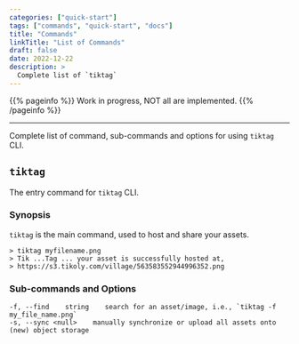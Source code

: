 ```yaml
---
categories: ["quick-start"]
tags: ["commands", "quick-start", "docs"]
title: "Commands"
linkTitle: "List of Commands"
draft: false
date: 2022-12-22
description: >
  Complete list of `tiktag`
---
```


{{% pageinfo %}}
Work in progress, NOT all are implemented.
{{% /pageinfo %}}

----------------

Complete list of command, sub-commands and options for using `tiktag` CLI.

## `tiktag`

The entry command for `tiktag` CLI.

### Synopsis

`tiktag` is the main command, used to host and share your assets.

```Shell
> tiktag myfilename.png
> Tik ...Tag ... your asset is successfully hosted at,
> https://s3.tikoly.com/village/563583552944996352.png
```

### Sub-commands and Options

```shell
-f, --find    string    search for an asset/image, i.e., `tiktag -f my_file_name.png`
-s, --sync <null>    manually synchronize or upload all assets onto (new) object storage
```